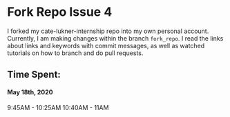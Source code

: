 # Fork Repo Issue 4

I forked my cate-lukner-internship repo into my own personal account. Currently, I am making changes within the branch `fork_repo`. I read the links about links and keywords with commit messages, as well as watched tutorials on how to branch and do pull requests.  

## Time Spent:
#### May 18th, 2020
9:45AM - 10:25AM
10:40AM - 11AM
